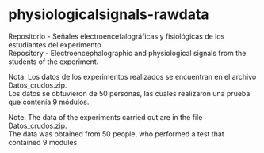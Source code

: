 # physiologicalsignals-rawdata
Repositorio - Señales electroencefalográficas y fisiológicas de los estudiantes del experimento.  
Repository - Electroencephalographic and physiological signals from the students of the experiment.


Nota: Los datos de los experimentos realizados se encuentran en el archivo Datos_crudos.zip.  
  Los datos se obtuvieron de 50 personas, las cuales realizaron una prueba que contenía 9 módulos.

Note: The data of the experiments carried out are in the file Datos_crudos.zip.  
  The data was obtained from 50 people, who performed a test that contained 9 modules

